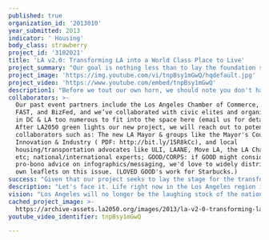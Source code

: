 ```yaml
---
published: true
organization_id: '2013010'
year_submitted: 2013
indicator: ' Housing'
body_class: strawberry
project_id: '3102021'
title: 'LA v2.0: Transforming LA into a World Class Place to Live'
project_summary: "Our goal is nothing less than to lay the foundation so we will transform Los Angeles into a world class city and region by 2050, by tackling the biggest obstacle to meeting the housing problems LA2050 lays out. \r\n<br><br>\r\n \r\nThe reality is that we cannot solve the region’s housing challenges without first addressing that sibling of land use issues: transportation. An adequate rail transportation system – like most other large cities have -- is the means to an end here for making it politically possible to build the ample, denser housing needed to increase affordability and meet current and future needs. The biggest challenge to building the housing supply that will meet demand and lower costs, and to making areas with affordable housing accessible, is our traffic and lack of adequate mobility options, which causes citizens to block new housing construction.\r\n<br><br>\r\nOur LA2050 project will propose, legitimize, and build a movement for a fully-built out, fast rail transit system in Los Angeles County: fast, ubiquitous subway lines that connect housing, jobs centers, and major destinations; and frequent, expanded commuter rail to connect more affordable housing areas. New York City has it. London has it. Tokyo has it. Paris has it. Chicago has it. Los Angeles doesn’t, and we’ll never be a world class livable city until we do. And we certainly will never be able to meet our housing challenges until we do.\r\n<br><br>\r\nWe won’t just propose a vision; we will legitimize it and build a movement of supporters. \r\n<br><br>\r\nTo do so,. this year we will host an international distinguished speaker series bringing top global thinkers & doers to LA to inject global thinking into the civic conversation in LA, and to speak to the impact that other cities’ fully built-out rail systems have had on livability. Modeled on an expanded version of the Dutch Embassy's 2011 ThinkBikeLA weekend, which resulted in green bike lanes in LA, we will invite speakers of the caliber of Boris Johnson (Mayor of London), Tyler Brûlé (founder of Monocle & Wallpaper, Financial Times columnist, known for Monocle’s Global Quality of Life report), and Bruce Katz (director of Brookings’ Metropolitan Policy Program). Beyond our own events, we will invite the LA Mayor and other civic elites to host additional receptions, high-level meetings, or workshops to maximize the visitors' influence.\r\n<br>\r\nWe also propose to make infographics & a video to build momentum for our vision and to highlight other cities that have coordinated and met their housing and transportation challenges, to inspire Angelenos that we can do so, too. (We have already have an Emmy/Peabody- award winning documentary producer who wants to do a longer, multi-year documentary project for us (funding permitting); this YouTube video could either be a short 2-3 min. documentary-style video, or an independently produced viral video similar to “Did You Know?” (http://youtu.be/PHmwZ96_Gos).\r\n<br><br>\r\nWe will make presentations on our LA2050 vision -- and how to fund it to make it happen -- to major business, civic, labor, environmental, and land use groups and leaders, signing up endorsers and building a coalition of supporters. We will work through the media to attract signatories from the broader legions of frustrated commuters, and we will do other efforts advancing our mission. \r\n<br><br>\r\nINDICATOR\r\nThere are three primary reasons that a fully built out rail transportation system impacts the Housing Indicator: \r\n\r\n<br><br>\r\n1) despite housing shortage – and the according increase in housing costs, the lack of a fully built out rail system causes traffic gridlock, blocking new housing construction from being approved due to community concerns about traffic impacts of new development. (Our group’s president used to staff the Land Use Committee at a major business group and saw this firsthand.)\r\n<br><br>\r\n\r\n2) areas that do have (more-) affordable housing in the suburbs and exurbs lack subways or adequate commuter rail linkages, unlike counterparts in other cities.\r\n<br><br>\r\n\r\n3) Angelenos have less money to spend on housing due to high transportation costs. Unlike in other cities, transit often isn’t a practical option. The average Angeleno could save $900 per commuter per month by taking transit and giving up a car (http://bit.ly/XFWdVk), money that could go towards housing expenses. \r\n<br><br>\r\n\r\nBut perhaps the issue is best illustrated by this anecdote from a LA Times article by Christopher Hawthorne: \"Ron Galarze, who works in the epicure department at Neiman Marcus in Beverly Hills ...takes the bus to the store from his home in Whittier, a trip that takes between 90 minutes and 2 1/2 hours each way.\" Housing & transportation issues are intimately linked.\r\n<br><br>\r\nBy building a comprehensive rail transit system, we will be able to remake LA, with dense housing developments along transit lines and near job centers. We can--and must–remake LA into a livable, world class city."
project_image: 'https://img.youtube.com/vi/tnpBsy1mGwQ/hqdefault.jpg'
project_video: 'https://www.youtube.com/embed/tnpBsy1mGwQ'
description1: "Before we tout our own horn, we should note you don't have to take our word for it about our achievements. Some of Los Angeles' most prominent leaders and foundations have given major donations -- and in each case, major follow-on donations -- to us, including business leaders Elon Musk (of Tesla & SpaceX fame), the David Bohnett Foundation, and Robert A. Day (of Trust Company of the West). They've found our achievements worthy of repeated funding, and we appreciate the Goldhirsh Foundation's consideration of joining the ranks of our funding partners. \r\n<br><br>\r\nKEY ACHIEVEMENTS<br>\r\n* Laying the groundwork for $40 billion in transportation funding: our CEO Summit at the City Club on Bunker Hill brought together prominent business leaders to get everyone together on the need to dramatically increase the momentum for change.  The next day's LA Times announced the support by business leaders for a sales tax for transportation, and the LA Business Journal featured a dedicated editorial praising the event and the newfound sense of possibility.  Speakers included David Fleming (recent Chair of the LA Chamber, and Chair of BizFed), Bob Lowe (Chairman/CEO of Lowe Enterprises), Pam O'Connor (Metro Board Chair), among others; event partners included Metro, the LA Chamber, and BizFed.\r\n<br><br>\r\n* Programs attracting key elected officials and policymakers.  Our events have attracted leaders from the LA City Council & Mayor's Office, Santa Monica City Council, Assembly, Senate, Metro Board, etc.\r\n<br>\r\n* Raising expectations and pushing for change. From outreach to\r\nop-eds, our efforts have gained widespread media attention:\r\n<br>\r\nBROADCAST: CBS2, NBC4, ABC7, KCAL9, KPCC, KCRW, KABC 790, KNX 1070\r\n\r\nPRINT / ONLINE / WIRES: LA Times, LA Daily News (article & op-ed), Los Angeles Business Journal (front page article, editorial, and op-eds), Patch, LA Observed, Curbed LA, Metro's The Source, Streetsblog LA, Reddit, HuffPost, Rough & Tumble, City News Service\r\n<br>\r\nWHAT THEY'RE SAYING:\r\n\"We would be happy to share [Angelenos Against Gridlock's \"Transit 101\" How to Ride Guide] internally with our 30,000+ employees through our many different internal communication vehicles.  We truly appreciate all of the work you are doing for all Angelenos.  It is our sincere hope that we will help to accomplish some of the change you are striving towards.\"    -- Ralphs Grocery Company / Food 4 Less\r\n<br>\r\n“It was invigorating for me to attend last week’s rollout meeting…. It was reassuring to hear David Murphy, one of the organizers of the group, say in opening comments: ‘It’s time to come together…. Enough is enough.’”     \r\n     -- Editorial by Charlie Crumpley, Editor, LA Business Journal\r\n\r\n“I think your sympathizers are in the millions.” \r\n      -- Warren Olney, host of KCRW's “Which Way, L.A.?”, introducing us on the air. \r\n\r\n\r\n(Our efforts under the names Angelenos Against Gridlock, and our predecessor efforts under the name Building LA's Future are covered herein.)"
collaborators: >-
  Our past event partners include the Los Angeles Chamber of Commerce, Metro,
  FAST, and BizFed, and we’ve collaborated with civic elites and organizations
  in DC & LA too numerous to fit into the space here (email us for details).
  After LA2050 green lights our new project, we will reach out to potential
  collaborators such as: The new LA Mayor & groups like the Mayor's Council on
  Innovation & Industry ( PDF: http://bit.ly/15R8kCc), and local
  housing/transportation advocates like ULI, LAANE, Move LA, the LA Chamber,
  etc; national/international experts; GOOD/CORPS: if GOOD might consider
  pro-bono advice on infographics/messaging, we'd love to widely distribute our
  own leaflets on this issue. (LOVED GOOD's work for Starbucks.)
success: "Given that our project seeks to lay the stage for the transformation of Los Angeles in the long term, we have developed the following metrics to assist with evaluation in the shorter term:\r\n<br><br>\r\nREACH: \r\n* Through the Media: the quality and quantity of media coverage of our vision for LA and of the projects in this proposal <br>\r\n* Key influencers: what civic elites and key influencers and policymakers have we reached with our efforts? <br> \r\n* Presentations/meetings: what groups have we made presentations to or met with? <br>\r\n* Event attendance: how many people have attended our events? what types of audience members have we reached -- have we reached a broad spectrum of people (business leaders, housing/transportation advocates, advocates for working families and the poor, policymakers, etc.)<br>\r\n* Distribution of materials: how have our outreach materials been distributed? how many people have they reached?\r\n<br><br>\r\nUltimate goal is for denser housing (as opposed to endless sprawl) in LA made possible by a fully built-out transit system.\r\n\r\n<br><br>\r\nVISION<br>\r\n* Are we thinking big enough? Are we pushing LA to break the status quo?<br>\r\n\r\n\r\n<br><br>\r\nSUPPORTERS/SIGNATORIES:<br>\r\n* What groups/organizations/prominent leaders sign on to our vision for LA? (Conversely, are we attracting naysayers -- a sign and gaining attention?)<br>\r\n* How many citizens have signed on to our vision for LA?"
description: "Let's face it. Life right now in the Los Angeles region is a dysfunctional mess. Millions of us suffer every day through the infamous reality of how difficult it is to slog from far-flung housing to jobs, without the adequate commuter options that other cities around the world have, but we have never managed to achieve.  With high demand versus available supply, some choose to move to more affordable suburbs and exurbs – but then contribute to the traffic problem (given the lack of adequate transit options), contributing to the gridlock that blocks new housing from being built closer to job centers and bringing down costs in the first place.\r\n\r\nRevolutionizing access to housing by transforming Angelenos commuting options will transform the daily experience for commuting Angelenos, open up a revolutionary number of new, denser housing options constructed near rail stations and near job centers, and reduce costs for transportation bared by working families, freeing up income to be able to afford housing in the first place. \r\n\r\nWith a functioning transportation system anchored by fast, frequent, subway, light rail, and commuter rail options -- plus bike-friendly and walkable neighborhoods, community fears about developments' traffic impacts won't stop transit-friendly housing from being developed. And LA will be able to build the housing density around job centers needed to meet our housing challenges, making housing more affordable as supply increases to meet demand. \r\n\r\nMeanwhile, existing areas with more affordable options -- from the San Fernando Valley to traditionally lower-income areas across the region, will gain better access to jobs. \r\n\r\nAnd Angelenos with the newfound practical option of ditching their car and commuting by fast, efficient transit options, will see huge savings (estimated at $900/month: http://bit.ly/XFWdVk) that they can use to help them afford their housing costs.\r\n\r\nOTHER BENEFITS\r\nGetting LA a fully-built-out rail system will bring huge gains in quality of life for Angelenos, dramatically changing the game for many, if not all, of the LA2050 indicators, e.g.:\r\n* environmental quality: car dependency and sprawl leads to smog and public health problems\r\n* income & employment: LAEDC says Measure R’s transportation construction will create 409,080 jobs with labor income of $24.9 billion over a thirty year period (PDF: http://bit.ly/14mznJk); we propose something significantly more ambitious than this, which will create magnitudes more jobs\r\n* public safety: improving mobility would improve emergency response and free officers to attend to public safety issues instead of inching along in bumper-to-bumper traffic\r\n* social consecutiveness / arts and cultural vitality: Angelenos are less likely to volunteer, participate in nonprofits, or attend arts and cultural events because traffic (and lack of rail alternatives) makes getting there so onerous. \r\n"
vision: "Los Angeles will no longer be the laughing stock of the nation -- our infamous deficiencies will be wiped clean, replaced by Los Angeles version 2.0: a revamped region with ubiquitous, intensely used rail transit, leading to dramatic increases in housing availability near job centers and to easy access to affordable housing. In short, Los Angeles will be able to join the ranks of world class cities, by tackling head-on our most dysfunctional problem.\r\n<br><br>\r\nNow, crippling traffic gridlock (with no competitive transit alternatives in most areas) means that Angelenos' intensely fight new housing construction, including density near jobs centers and affordable housing projects. These problems will fade away. New housing developments  -- including dense developments near rail stations with affordable housing components -- will be built near jobs centers, given the new capacity that a rail system will bring. As the housing supply increases to meet demand, prices will fall.  Meanwhile, Angelenos who choose to live further out in more affordable areas won't have to face hellish car commutes, finally getting hugely improved commuter rail options. (But make no mistake, the main purpose of a rail system won't be to encourage more sprawl, but rather to allow more Angelenos to be able to have and afford housing closer to job centers.)\r\n<br><br>\r\nAngelenos' transportation costs will be dramatically decreased as public transit becomes widely adopted, freeing up family budgets to be better able to afford housing in the first place.\r\n<br><br>\r\nNot to mention, with a fully built out subway/light rail system and ample commuter rail options Los Angeles will be a dramatically more livable place, with faster mobility and improved environmental quality. Bikeable and walkable communities will support public health goals.\r\n<br><br>\r\nIn the meantime, we will have make a big impact on income and employment issues, too, by creating hundreds of thousands of well-paying construction jobs over the decades leading up to 2050.  (LAEDC notes that the less ambitious Measure R construction will create 409,080 jobs with labor income of $24.9 billion over its thirty year period http://bit.ly/14mznJk).\r\n<br><br>\r\nIn short, Los Angeles will be a livable region. Angelenos will actually be able to get around quickly and easily, access ample new housing options, and have a dramatically improved quality of life."
cached_project_image: >-
  https://archive-assets.la2050.org/images/2013/la-v2-0-transforming-la-into-a-world-class-place-to-live/img.youtube.com/vi/tnpBsy1mGwQ/hqdefault.jpg
youtube_video_identifier: tnpBsy1mGwQ

---
```

